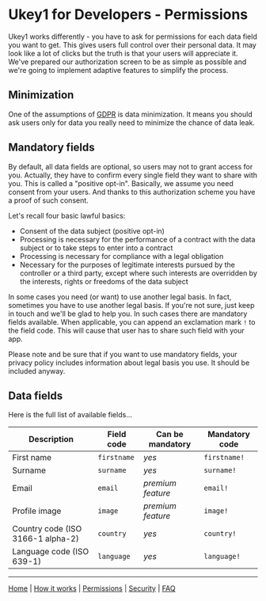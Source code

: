 # Ukey1 for Developers - Permissions

Ukey1 works differently - you have to ask for permissions for each data field you want to get. This gives users full control over their personal data. It may look like a lot of clicks but the truth is that your users will appreciate it. We've prepared our authorization screen to be as simple as possible and we're going to implement adaptive features to simplify the process.

## Minimization

One of the assumptions of [GDPR](https://ico.org.uk/for-organisations/guide-to-the-general-data-protection-regulation-gdpr/) is data minimization. It means you should ask users only for data you really need to minimize the chance of data leak.

## Mandatory fields

By default, all data fields are optional, so users may not to grant access for you. Actually, they have to confirm every single field they want to share with you. This is called a "positive opt-in". Basically, we assume you need consent from your users. And thanks to this authorization scheme you have a proof of such consent.

Let's recall four basic lawful basics:

- Consent of the data subject (positive opt-in)
- Processing is necessary for the performance of a contract with the data subject or to take steps to enter into a contract
- Processing is necessary for compliance with a legal obligation
- Necessary for the purposes of legitimate interests pursued by the controller or a third party, except where such interests are overridden by the interests, rights or freedoms of the data subject

In some cases you need (or want) to use another legal basis. In fact, sometimes you have to use another legal basis. If you're not sure, just keep in touch and we'll be glad to help you. In such cases there are mandatory fields available. When applicable, you can append an exclamation mark `!` to the field code. This will cause that user has to share such field with your app.

Please note and be sure that if you want to use mandatory fields, your privacy policy includes information about legal basis you use. It should be included anyway.

## Data fields

Here is the full list of available fields...

| Description                       | Field code  | Can be mandatory  | Mandatory code |
| --------------------------------- | ----------- | ----------------- | -------------- |
| First name                        | `firstname` | *yes*             | `firstname!`   |
| Surname                           | `surname`   | *yes*             | `surname!`     |
| Email                             | `email`     | *premium feature* | `email!`       |
| Profile image                     | `image`     | *premium feature* | `image!`       |
| Country code (ISO 3166-1 alpha-2) | `country`   | *yes*             | `country!`     |
| Language code (ISO 639-1)         | `language`  | *yes*             | `language!`    |

-----

[Home](../../README.md) | [How it works](../HowItWorks/README.md) | [Permissions](../Permissions/README.md) | [Security](../Security/README.md) | [FAQ](../FAQ/README.md)
